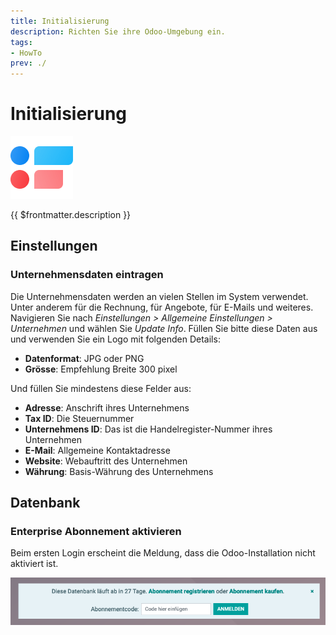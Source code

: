```yaml
---
title: Initialisierung
description: Richten Sie ihre Odoo-Umgebung ein.
tags:
- HowTo
prev: ./
---
```

# Initialisierung
![icons_odoo_survey](attachments/icons_odoo_survey.png)

{{ $frontmatter.description }}

## Einstellungen

### Unternehmensdaten eintragen

Die Unternehmensdaten werden an vielen Stellen im System verwendet. Unter anderem für die Rechnung, für Angebote, für E-Mails und weiteres. Navigieren Sie nach *Einstellungen > Allgemeine Einstellungen > Unternehmen* und wählen Sie *Update Info*. Füllen Sie bitte diese Daten aus und verwenden Sie ein Logo mit folgenden Details:

* **Datenformat**: JPG oder PNG
* **Grösse**: Empfehlung Breite 300 pixel

Und füllen Sie mindestens diese Felder aus:

* **Adresse**: Anschrift ihres Unternehmens
* **Tax ID**: Die Steuernummer
* **Unternehmens ID**: Das ist die Handelregister-Nummer ihres Unternehmen
* **E-Mail**: Allgemeine Kontaktadresse
* **Website**: Webauftritt des Unternehmen
* **Währung**: Basis-Währung des Unternehmens

## Datenbank

### Enterprise Abonnement aktivieren

Beim ersten Login erscheint die Meldung, dass die Odoo-Installation nicht aktiviert ist. 

![](attachments/Intialisierung%20Odoo%20Enterprise%20aktivieren.png)


